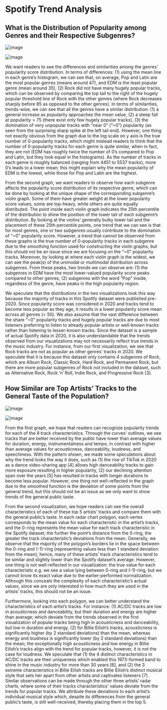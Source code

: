 # Spotify Trend Analysis

## What is the Distribution of Popularity among Genres and their Respective Subgenres?
![image](https://user-images.githubusercontent.com/88199596/163705526-c501207e-c570-4efd-a941-7c38ee29da36.png)

![image](https://user-images.githubusercontent.com/88199596/163705532-ed541c8b-3935-4d82-8d74-7f078d2ef28a.png)

We want readers to see the differences and similarities among the genres’ popularity score distribution. In terms of differences: (1) using the mean line in each genre’s histogram, we can see that, on average, Pop and Latin are the most popular genres (means around 47), and EDM is the least popular genre (mean around 35), (2) Rock did not have many hugely popular tracks, which can be observed by comparing the top tail to the right of the hugely popular threshold line of Rock with the other genres (where Rock decreases sharply before 85 as opposed to the other genres). In terms of similarities, trends-wise, we can see that all the genres have a similar distribution: (1) a general increase as popularity approaches the mean value, (2) a steep fall at popularity > 75 (there exist only few hugely popular tracks), (3) the domination of very unpopular tracks with “near 0” (“~0”) popularity (as seen from the surprising sharp spike at the left tail end). However, one thing not exactly obvious from the graph due to the log scale on y axis is the true number of 0-popularity tracks, which might mislead readers to think that the number of 0-popularity tracks for each genre is quite similar, when in fact, they are not (EDM has roughly twice the number of 0’s compared to Pop and Latin, but they look equal in the histograms). As the number of tracks in each genre is roughly balanced (ranging from 4451 to 5537 tracks), more 0’s leads to a lower mean; this might explain why the mean popularity of EDM is the lowest, while those for Pop and Latin are the highest.

From the second graph, we want readers to observe how each subgenre affects the popularity score distribution of its respective genre, which can be done by looking at the unique shape of the corresponding subgenre’s violin graph. Some of them have greater weight at the lower popularity score values, some are top-heavy, while others are quite equally distributed. The point inside each violin graph indicates the 25th percentile of the distribution to show the position of the lower tail of each subgenre’s distribution. By looking at the violins’ generally bulky lower tail and the placement of these 25th percentile points, one trend that we can see is that for most genres, one or two subgenres usually contribute to the domination of “~0” popularity score. However, a trend that cannot be observed from these graphs is the true number of 0-popularity tracks in each subgenre due to the smoothing function used for constructing the violin graphs, but this should not be an issue since we are focusing on the “~0” popularity tracks. Moreover, by looking at where each violin graph is the widest, we can see the peak(s) of the unimodal or multimodal distribution across subgenres. From these peaks, two trends we can observe are: (1) the subgenres in EDM have the most lower-valued popularity score peaks compared to other genres, (2) subgenres with the word “Pop” inside, regardless of the genre, have peaks in the high popularity region.

We speculate that the distributions in the two visualizations look this way because the majority of tracks in this Spotify dataset were published pre-2020. Since popularity score was considered in 2020 and tracks tend to become less popular as they age, it results in a lower popularity score mean across all genres (< 50). We also assume that the vast difference between the share “~0” popularity tracks and hugely popular tracks are due to most listeners preferring to listen to already popular artists or well-known tracks rather than listening to lesser-known tracks. Since the dataset is a sample of actual Spotify data in 2020, it is also understandable that the trends observed from our visualizations may not necessarily reflect true trends in the music industry. For instance, from our first visualization, we see that Rock tracks are not as popular as other genres’ tracks in 2020. We speculate that it is because this dataset only contains 4 subgenres of Rock, which are Album Rock, Classic Rock, Hard Rock, and Permanent Rock, but there are more popular subgenres of Rock not included in the dataset, such as Alternative Rock, Rock ‘n’ Roll, Indie Rock, and Progressive Rock [3].

## How Similar are Top Artists’ Tracks to the General Taste of the Population?

![image](https://user-images.githubusercontent.com/88199596/163705539-22781e9b-4fe9-43bb-af7f-f3ee6e4a9d79.png)

![image](https://user-images.githubusercontent.com/88199596/163705543-0b61cb89-6c71-4dd1-aea9-d15cb8049af1.png)

From the first graph, we hope that readers can recognize popularity trends for each of the 8 track characteristics. Through the curves’ outlines, we see tracks that are better received by the public have lower than average values for duration, energy, instrumentalness and tempo, in contrast with higher than average values for acousticness, danceability, loudness, and speechiness. With the pattern shown, we made some speculations about why the trend looks the way it does, such as (1) the rise of TikTok in 2020 as a dance video-sharing app [4] allows high danceability tracks to gain more exposure resulting in higher popularity, (2) our declining attention span over the years [5] has resulted in tracks with longer durations to become less popular. However, one thing not well-reflected in the graph due to the smoothed function is the deviation of some points from the general trend, but this should not be an issue as we only want to show trends of the general public taste.

From the second visualization, we hope readers can see the overall characteristics of each of these top 5 artists’ tracks and compare them with the general public’s taste. In each radar chart polygon, each vertex corresponds to the mean value for each characteristic in the artist’s tracks, and the 0-ring represents the mean value for each track characteristic in the Spotify dataset; the further the point’s distance from the 0-ring, the greater the track characteristic’s deviations from the mean. Generally, we observe that the majority of the polygon’s borders lie in the space between the 0-ring and (-1)-ring (representing values less than 1 standard deviation from the mean); hence, many of these artists’ track characteristics tend to be similar and slightly lower than the Spotify dataset’s average. However, one thing is not well-reflected in our visualization: the true value for each characteristic e.g. we see a value lying between 0-ring and (-1)-ring, but we cannot know its exact value due to the earlier-performed normalization. Although this conceals the complexity of each characteristic’s actual values, since we are only interested in how much they are used in the artists’ tracks, this should not be an issue.

Furthermore, looking into each polygon, we can better understand the characteristics of each artist’s tracks. For instance: (1) AC/DC tracks are low in acousticness and danceability, but their duration and energy are higher than average; which deviate from the trends observed in the first visualization of popular tracks being high in acousticness and danceability, but low in duration and energy. (2) for Billie Eilish’s tracks, acousticness is significantly higher (by 2 standard deviations) than the mean, whereas energy and loudness is significantly lower (by 2 standard deviations) than the mean; the exceptionally high acousticness and low energy in Billie Eilish’s tracks align with the trend for popular tracks, however, it is not the case for loudness. We speculate that (1) the 4 distinct characteristics in AC/DC tracks are their uniqueness which enabled this 1973-formed band to shine in the music industry for more than 30 years [6], and (2) the 3 extreme characteristics in Billie Eilish tracks are Billie Eilish’s distinct musical style that sets her apart from other artists and captivates listeners [7] . Similar observations can be made through the other three artists’ radar charts, where some of their tracks characteristics’ values deviate from the trends for popular tracks. We attribute these deviations to each artist’s individual musical style which, despite its differences from the general public’s taste, is still well-received, thereby placing them in the top 5.
